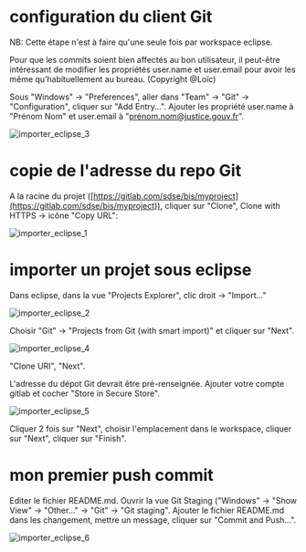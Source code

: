 # configuration du client Git

NB: Cette étape n'est à faire qu'une seule fois par workspace eclipse.

Pour que les commits soient bien affectés au bon utilisateur, il peut-être intéressant de modifier les propriétés user.name et user.email pour avoir les même qu’habituellement au bureau. (Copyright @Loïc)

Sous "Windows" -> "Preferences", aller dans "Team" -> "Git" -> "Configuration", cliquer sur "Add Entry...".
Ajouter les propriété user.name à "Prénom Nom" et user.email à "prénom.nom@justice.gouv.fr".

![importer_eclipse_3](uploads/883df843d32acbc396681913d7f7e236/importer_eclipse_3.png)


# copie de l'adresse du repo Git

A la racine du projet ([https://gitlab.com/sdse/bis/myproject](https://gitlab.com/sdse/bis/myproject)), cliquer sur "Clone", Clone with HTTPS -> icône "Copy URL":

![importer_eclipse_1](uploads/81cb15c9ad2ff70481685415d1e08e52/importer_eclipse_1.png)

# importer un projet sous eclipse

Dans eclipse, dans la vue "Projects Explorer", clic droit -> "Import..."

![importer_eclipse_2](uploads/d1748e3644ada6098a50685aadba38d6/importer_eclipse_2.png)

Choisir "Git" -> "Projects from Git (with smart import)" et cliquer sur "Next".

![importer_eclipse_4](uploads/f86def2b257228412e6e77914574f23d/importer_eclipse_4.png)

"Clone URI", "Next".

L'adresse du dépot Git devrait être pré-renseignée.
Ajouter votre compte gitlab et cocher "Store in Secure Store".

![importer_eclipse_5](uploads/bb12aedf6c6190e4e40ec9e031ac17f1/importer_eclipse_5.png)

Cliquer 2 fois sur "Next", choisir l'emplacement dans le workspace, cliquer sur "Next", cliquer sur "Finish".

# mon premier push commit

Editer le fichier README.md.
Ouvrir la vue Git Staging ("Windows" -> "Show View" -> "Other..." -> "Git" -> "Git staging".
Ajouter le fichier README.md dans les changement, mettre un message, cliquer sur "Commit and Push...".

![importer_eclipse_6](uploads/1ace4002305bec40512b94d8b4d525ef/importer_eclipse_6.png)